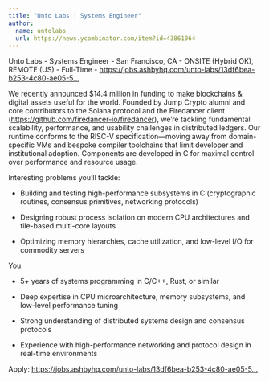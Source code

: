 ```yaml
---
title: "Unto Labs : Systems Engineer"
author:
  name: untolabs
  url: https://news.ycombinator.com/item?id=43861064
---
```

Unto Labs - Systems Engineer - San Francisco, CA - ONSITE (Hybrid OK), REMOTE (US) - Full-Time - <a href="https:&#x2F;&#x2F;jobs.ashbyhq.com&#x2F;unto-labs&#x2F;13df6bea-b253-4c80-ae05-5899022c3471" rel="nofollow">https:&#x2F;&#x2F;jobs.ashbyhq.com&#x2F;unto-labs&#x2F;13df6bea-b253-4c80-ae05-5...</a>

We recently announced $14.4 million in funding to make blockchains &amp; digital assets useful for the world. Founded by Jump Crypto alumni and core contributors to the Solana protocol and the Firedancer client (<a href="https:&#x2F;&#x2F;github.com&#x2F;firedancer-io&#x2F;firedancer">https:&#x2F;&#x2F;github.com&#x2F;firedancer-io&#x2F;firedancer</a>), we’re tackling fundamental scalability, performance, and usability challenges in distributed ledgers. Our runtime conforms to the RISC-V specification—moving away from domain-specific VMs and bespoke compiler toolchains that limit developer and institutional adoption. Components are developed in C for maximal control over performance and resource usage.

Interesting problems you’ll tackle:

- Building and testing high-performance subsystems in C (cryptographic routines, consensus primitives, networking protocols)

- Designing robust process isolation on modern CPU architectures and tile-based multi-core layouts

- Optimizing memory hierarchies, cache utilization, and low-level I&#x2F;O for commodity servers

You:

- 5+ years of systems programming in C&#x2F;C++, Rust, or similar

- Deep expertise in CPU microarchitecture, memory subsystems, and low-level performance tuning

- Strong understanding of distributed systems design and consensus protocols

- Experience with high-performance networking and protocol design in real-time environments

Apply: <a href="https:&#x2F;&#x2F;jobs.ashbyhq.com&#x2F;unto-labs&#x2F;13df6bea-b253-4c80-ae05-5899022c3471" rel="nofollow">https:&#x2F;&#x2F;jobs.ashbyhq.com&#x2F;unto-labs&#x2F;13df6bea-b253-4c80-ae05-5...</a>
<JobApplication />
